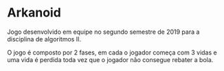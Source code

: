 # Arkanoid

Jogo desenvolvido em equipe no segundo semestre de 2019 para a disciplina de algoritmos II.

O jogo é composto por 2 fases, em cada o jogador começa com 3 vidas e uma vida é perdida toda vez que o jogador não consegue rebater a bola.
